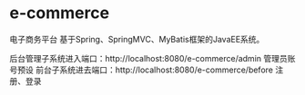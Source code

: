 # e-commerce
电子商务平台 基于Spring、SpringMVC、MyBatis框架的JavaEE系统。

后台管理子系统进入端口：http://localhost:8080/e-commerce/admin    管理员账号预设
前台子系统进去端口：http://localhost:8080/e-commerce/before     注册、登录

